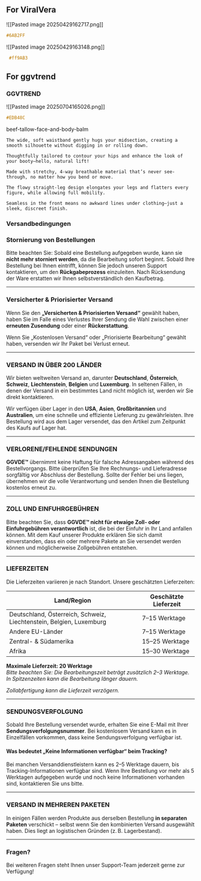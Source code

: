 ## For ViralVera


![[Pasted image 20250429162717.png]]
```css
#6AB2FF
```

![[Pasted image 20250429163148.png]]

```CSS
 #ff9AB3
```

## For ggvtrend

### GGVTREND

![[Pasted image 20250704165026.png]]
```css
#EDB48C
```


beef-tallow-face-and-body-balm

```text
The wide, soft waistband gently hugs your midsection, creating a smooth silhouette without digging in or rolling down.

Thoughtfully tailored to contour your hips and enhance the look of your booty—hello, natural lift!

Made with stretchy, 4-way breathable material that’s never see-through, no matter how you bend or move.

The flowy straight-leg design elongates your legs and flatters every figure, while allowing full mobility.

Seamless in the front means no awkward lines under clothing—just a sleek, discreet finish.

```



### **Versandbedingungen**

### **Stornierung von Bestellungen**

Bitte beachten Sie: Sobald eine Bestellung aufgegeben wurde, kann sie **nicht mehr storniert werden**, da die Bearbeitung sofort beginnt. Sobald Ihre Bestellung bei Ihnen eintrifft, können Sie jedoch unseren Support kontaktieren, um den **Rückgabeprozess** einzuleiten. Nach Rücksendung der Ware erstatten wir Ihnen selbstverständlich den Kaufbetrag.

---

### **Versicherter & Priorisierter Versand**

Wenn Sie den **„Versicherten & Priorisierten Versand“** gewählt haben, haben Sie im Falle eines Verlustes Ihrer Sendung die Wahl zwischen einer **erneuten Zusendung** oder einer **Rückerstattung**.

Wenn Sie „Kostenlosen Versand“ oder „Priorisierte Bearbeitung“ gewählt haben, versenden wir Ihr Paket bei Verlust erneut.

---

### **VERSAND IN ÜBER 200 LÄNDER**

Wir bieten weltweiten Versand an, darunter **Deutschland**, **Österreich**, **Schweiz**, **Liechtenstein**, **Belgien** und **Luxemburg**. In seltenen Fällen, in denen der Versand in ein bestimmtes Land nicht möglich ist, werden wir Sie direkt kontaktieren.

Wir verfügen über Lager in den **USA**, **Asien**, **Großbritannien** und **Australien**, um eine schnelle und effiziente Lieferung zu gewährleisten. Ihre Bestellung wird aus dem Lager versendet, das den Artikel zum Zeitpunkt des Kaufs auf Lager hat.

---

### **VERLORENE/FEHLENDE SENDUNGEN**

**GGVDE™** übernimmt keine Haftung für falsche Adressangaben während des Bestellvorgangs. Bitte überprüfen Sie Ihre Rechnungs- und Lieferadresse sorgfältig vor Abschluss der Bestellung. Sollte der Fehler bei uns liegen, übernehmen wir die volle Verantwortung und senden Ihnen die Bestellung kostenlos erneut zu.

---

### **ZOLL UND EINFUHRGEBÜHREN**

Bitte beachten Sie, dass **GGVDE™ nicht für etwaige Zoll- oder Einfuhrgebühren verantwortlich** ist, die bei der Einfuhr in Ihr Land anfallen können. Mit dem Kauf unserer Produkte erklären Sie sich damit einverstanden, dass ein oder mehrere Pakete an Sie versendet werden können und möglicherweise Zollgebühren entstehen.

---

### **LIEFERZEITEN**

Die Lieferzeiten variieren je nach Standort. Unsere geschätzten Lieferzeiten:

|**Land/Region**|**Geschätzte Lieferzeit**|
|---|---|
|Deutschland, Österreich, Schweiz, Liechtenstein, Belgien, Luxemburg|7–15 Werktage|
|Andere EU-Länder|7–15 Werktage|
|Zentral- & Südamerika|15–25 Werktage|
|Afrika|15–30 Werktage|

**Maximale Lieferzeit: 20 Werktage**  
_Bitte beachten Sie: Die Bearbeitungszeit beträgt zusätzlich 2–3 Werktage. In Spitzenzeiten kann die Bearbeitung länger dauern._

_Zollabfertigung kann die Lieferzeit verzögern._

---

### **SENDUNGSVERFOLGUNG**

Sobald Ihre Bestellung versendet wurde, erhalten Sie eine E-Mail mit Ihrer **Sendungsverfolgungsnummer**. Bei kostenlosem Versand kann es in Einzelfällen vorkommen, dass keine Sendungsverfolgung verfügbar ist.

#### **Was bedeutet „Keine Informationen verfügbar“ beim Tracking?**

Bei manchen Versanddienstleistern kann es 2–5 Werktage dauern, bis Tracking-Informationen verfügbar sind. Wenn Ihre Bestellung vor mehr als 5 Werktagen aufgegeben wurde und noch keine Informationen vorhanden sind, kontaktieren Sie uns bitte.

---

### **VERSAND IN MEHREREN PAKETEN**

In einigen Fällen werden Produkte aus derselben Bestellung **in separaten Paketen** verschickt – selbst wenn Sie den kombinierten Versand ausgewählt haben. Dies liegt an logistischen Gründen (z. B. Lagerbestand).

---

### **Fragen?**

Bei weiteren Fragen steht Ihnen unser Support-Team jederzeit gerne zur Verfügung!